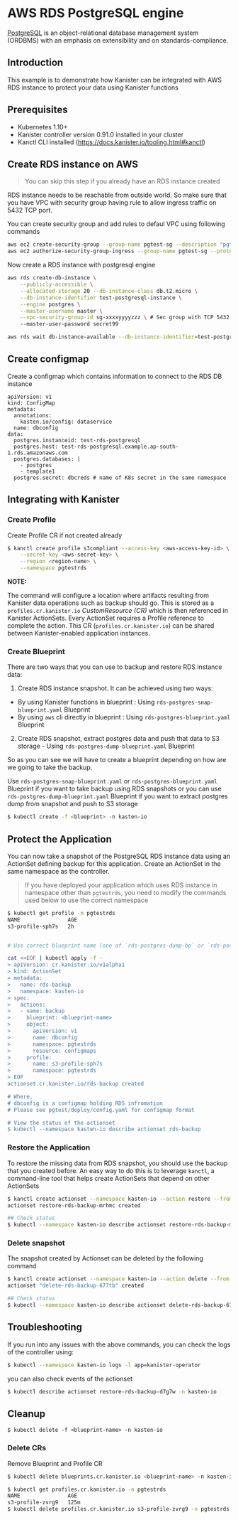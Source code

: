 # AWS RDS PostgreSQL engine

[PostgreSQL](https://www.postgresql.org/) is an object-relational database management system (ORDBMS) with an emphasis on extensibility and on standards-compliance.

## Introduction

This example is to demonstrate how Kanister can be integrated with AWS RDS instance to protect your data using Kanister functions

## Prerequisites

- Kubernetes 1.10+
- Kanister controller version 0.91.0 installed in your cluster
- Kanctl CLI installed (https://docs.kanister.io/tooling.html#kanctl)

## Create RDS instance on AWS

> You can skip this step if you already have an RDS instance created

RDS instance needs to be reachable from outside world. So make sure that you have VPC with security group having rule to allow ingress traffic on 5432 TCP port.


You can create security group and add rules to defaul VPC using following commands

```bash
aws ec2 create-security-group --group-name pgtest-sg --description "pgtest security group"
aws ec2 authorize-security-group-ingress --group-name pgtest-sg --protocol tcp --port 5432 --cidr 0.0.0.0/0
```

Now create a RDS instance with postgresql engine

```bash
aws rds create-db-instance \
    --publicly-accessible \
    --allocated-storage 20 --db-instance-class db.t2.micro \
    --db-instance-identifier test-postgresql-instance \
    --engine postgres \
    --master-username master \
    --vpc-security-group-id sg-xxxxyyyyzzz \ # Sec group with TCP 5432 inbound rule
    --master-user-password secret99

aws rds wait db-instance-available --db-instance-identifier=test-postgresql-instance
```

## Create configmap

Create a configmap which contains information to connect to the RDS DB instance

```
apiVersion: v1
kind: ConfigMap
metadata:
  annotations:
    kasten.io/config: dataservice
  name: dbconfig
data:
  postgres.instanceid: test-rds-postgresql
  postgres.host: test-rds-postgresql.example.ap-south-1.rds.amazonaws.com
  postgres.databases: |
    - postgres
    - template1
  postgres.secret: dbcreds # name of K8s secret in the same namespace
```

## Integrating with Kanister

### Create Profile

Create Profile CR if not created already

```bash
$ kanctl create profile s3compliant --access-key <aws-access-key-id> \
	--secret-key <aws-secret-key> \
	--region <region-name> \
	--namespace pgtestrds
```

**NOTE:**

The command will configure a location where artifacts resulting from Kanister
data operations such as backup should go. This is stored as a `profiles.cr.kanister.io`
*CustomResource (CR)* which is then referenced in Kanister ActionSets. Every ActionSet
requires a Profile reference to complete the action. This CR (`profiles.cr.kanister.io`)
can be shared between Kanister-enabled application instances.


### Create Blueprint

There are two ways that you can use to backup and restore RDS instance data:


1. Create RDS instance snapshot. It can be achieved using two ways:
- By using Kanister functions in blueprint : Using `rds-postgres-snap-blueprint.yaml` Blueprint
- By using `aws` cli directly in blueprint : Using `rds-postgres-blueprint.yaml` Blueprint
2. Create RDS snapshot, extract postgres data and push that data to S3 storage - Using `rds-postgres-dump-blueprint.yaml` Blueprint

So as you can see we will have to create a blueprint depending on how are we going to take the backup.

Use `rds-postgres-snap-blueprint.yaml` or `rds-postgres-blueprint.yaml` Blueprint if you want to take backup using RDS snapshots or you can use `rds-postgres-dump-blueprint.yaml` Blueprint if you want to extract postgres dump from snapshot and push to S3 storage


```bash
$ kubectl create -f <blueprint> -n kasten-io
```

## Protect the Application

You can now take a snapshot of the PostgreSQL RDS instance data using an ActionSet defining backup for this application. Create an ActionSet in the same namespace as the controller.

> If you have deployed your application which uses RDS instance in namespace other than `pgtestrds`, you need to modify the commands used below to use the correct namespace

```bash
$ kubectl get profile -n pgtestrds
NAME               AGE
s3-profile-sph7s   2h


# Use correct blueprint name (one of `rds-postgres-dump-bp` or `rds-postgres-snapshot-bp`) you have created earlier

cat <<EOF | kubectl apply -f -
> apiVersion: cr.kanister.io/v1alpha1
> kind: ActionSet
> metadata:
>   name: rds-backup
>   namespace: kasten-io
> spec:
>   actions:
>   - name: backup
>     blueprint: <blueprint-name>
>     object:
>       apiVersion: v1
>       name: dbconfig
>       namespace: pgtestrds
>       resource: configmaps
>     profile:
>       name: s3-profile-sph7s
>       namespace: pgtestrds
> EOF
actionset.cr.kanister.io/rds-backup created

# Where,
# dbconfig is a configmap holding RDS infromation
# Please see pgtest/deploy/config.yaml for configmap format

# View the status of the actionset
$ kubectl --namespace kasten-io describe actionset rds-backup
```

### Restore the Application

To restore the missing data from RDS snapshot, you should use the backup that you created before. An easy way to do this is to leverage `kanctl`, a command-line tool that helps create ActionSets that depend on other ActionSets


```bash
$ kanctl create actionset --namespace kasten-io --action restore --from rds-backup
actionset restore-rds-backup-mrhmc created

## Check status
$ kubectl --namespace kasten-io describe actionset restore-rds-backup-mrhmc
```


### Delete snapshot

The snapshot created by Actionset can be deleted by the following command

```bash
$ kanctl create actionset --namespace kasten-io --action delete --from rds-backup
actionset "delete-rds-backup-677tb" created

## Check status
$ kubectl --namespace kasten-io describe actionset delete-rds-backup-677tb

```

## Troubleshooting

If you run into any issues with the above commands, you can check the logs of the controller using:

```bash
$ kubectl --namespace kasten-io logs -l app=kanister-operator
```

you can also check events of the actionset

```bash
$ kubectl describe actionset restore-rds-backup-d7g7w -n kasten-io
```

## Cleanup

```console
$ kubectl delete -f <blueprint-name> -n kasten-io
```

### Delete CRs
Remove Blueprint and Profile CR

```bash
$ kubectl delete blueprints.cr.kanister.io <blueprint-name> -n kasten-io

$ kubectl get profiles.cr.kanister.io -n pgtestrds
NAME               AGE
s3-profile-zvrg9   125m
$ kubectl delete profiles.cr.kanister.io s3-profile-zvrg9 -n pgtestrds
```

